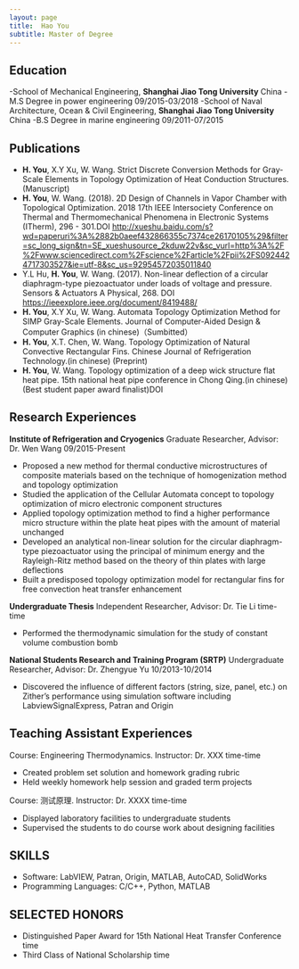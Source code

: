 ```yaml
---
layout: page
title:  Hao You
subtitle: Master of Degree
---
```

## Education
-School of Mechanical Engineering, **Shanghai Jiao Tong University**                          China
-M.S Degree in power engineering                                                09/2015-03/2018 
-School of Naval Architecture, Ocean & Civil Engineering, **Shanghai Jiao Tong University**   China
-B.S Degree in marine engineering                                               09/2011-07/2015

## Publications
- **H. You**, X.Y Xu, W. Wang. Strict Discrete Conversion Methods for Gray-Scale Elements in Topology Optimization of Heat Conduction Structures. (Manuscript)
- **H. You**, W. Wang. (2018). 2D Design of Channels in Vapor Chamber with Topological Optimization. 2018 17th IEEE Intersociety Conference on Thermal and Thermomechanical Phenomena in Electronic Systems (ITherm), 296	- 301.DOI http://xueshu.baidu.com/s?wd=paperuri%3A%2882b0aeef432866355c7374ce26170105%29&filter=sc_long_sign&tn=SE_xueshusource_2kduw22v&sc_vurl=http%3A%2F%2Fwww.sciencedirect.com%2Fscience%2Farticle%2Fpii%2FS0924424717303527&ie=utf-8&sc_us=92954572035011840
- Y.L Hu, **H. You**, W. Wang. (2017). Non-linear deflection of a circular diaphragm-type piezoactuator under loads of voltage and pressure. Sensors & Actuators A Physical, 268. DOI https://ieeexplore.ieee.org/document/8419488/
- **H. You**, X.Y Xu, W. Wang. Automata Topology Optimization Method for SIMP Gray-Scale Elements. Journal of Computer-Aided Design & Computer Graphics (in chinese)（Sumbitted）
- **H. You**, X.T. Chen, W. Wang. Topology Optimization of Natural Convective Rectangular Fins. Chinese Journal of Refrigeration Technology.(in chinese) (Preprint)
- **H. You**, W. Wang. Topology optimization of a deep wick structure flat heat pipe. 15th national heat pipe conference in Chong Qing.(in chinese) (Best student paper award finalist)DOI

## Research Experiences
**Institute of Refrigeration and Cryogenics**
Graduate Researcher, Advisor: Dr. Wen Wang                              09/2015-Present
- Proposed a new method for thermal conductive microstructures of composite materials based on the technique of homogenization method and topology optimization
- Studied the application of the Cellular Automata concept to topology optimization of micro electronic component structures
- Applied topology optimization method to find a higher performance micro structure within the plate heat pipes with the amount of material unchanged
- Developed an analytical non-linear solution for the circular diaphragm-type piezoactuator using the principal of minimum energy and the Rayleigh-Ritz method based on the theory of thin plates with large deflections
- Built a predisposed topology optimization model for rectangular fins for free convection heat transfer enhancement

**Undergraduate Thesis**
Independent Researcher, Advisor: Dr. Tie Li                               time-time
- Performed the thermodynamic simulation for the study of constant volume combustion bomb

**National Students Research and Training Program (SRTP)**
Undergraduate Researcher, Advisor: Dr. Zhengyue Yu                        10/2013-10/2014
- Discovered the influence of different factors (string, size, panel, etc.) on Zither’s performance using simulation software including LabviewSignalExpress, Patran and Origin

## Teaching Assistant Experiences
Course: Engineering Thermodynamics. Instructor: Dr. XXX                 time-time
- Created problem set solution and homework grading rubric
- Held weekly homework help session and graded term projects
 
Course: 测试原理. Instructor: Dr. XXXX                              time-time
- Displayed laboratory facilities to undergraduate students
- Supervised the students to do course work about designing facilities

## SKILLS
- Software: LabVIEW, Patran, Origin, MATLAB, AutoCAD, SolidWorks
- Programming Languages: C/C++, Python, MATLAB
 
## SELECTED HONORS
- Distinguished Paper Award for 15th National Heat Transfer Conference             time
- Third Class of National Scholarship                                   time
